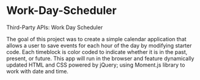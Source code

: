 # Work-Day-Scheduler

Third-Party APIs: Work Day Scheduler

The goal of this project was to create a simple calendar application that allows a user to save events for each hour of the day by modifying starter code.
Each timeblock is color coded to indicate whether it is in the past, present, or future.
This app will run in the browser and feature dynamically updated HTML and CSS powered by jQuery; using Moment.js library to work with date and time.
